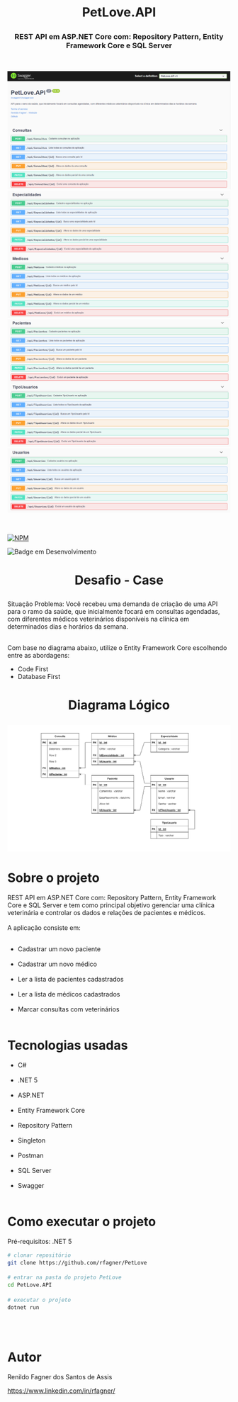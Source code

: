 # <p align="center">PetLove.API</p>
<h3 align="center">REST API em ASP.NET Core com: Repository Pattern, Entity Framework Core e SQL Server</h3><br>

<p align="center">
    <img src="media/pet_love_1.png"><br>
    <img src="media/pet_love_2.png"><br>
    <img src="media/pet_love_3.png"><br>
    <img src="media/pet_love_4.png"><br>
</p> <br>

[![NPM](https://img.shields.io/npm/l/react)](https://github.com/rfagner/PetLove/blob/main/LICENSE)<br>

![Badge em Desenvolvimento](https://img.shields.io/static/v1?label=STATUS&message=finalizado&color=GREEN&style=for-the-badge)
<br>
# <p align="center">Desafio - Case</p>
Situação Problema: Você recebeu uma demanda de criação de uma API para o ramo
da saúde, que inicialmente focará em consultas agendadas, com diferentes médicos
veterinários disponíveis na clínica em determinados dias e horários da semana.<br><br>

Com base no diagrama abaixo, utilize o Entity Framework Core escolhendo entre as
abordagens:<br>

- Code First
- Database First<br>

# <p align="center">Diagrama Lógico</p>

<p align="center">
    <img src="media/diagrama.png"><br>    
</p>

# Sobre o projeto
REST API em ASP.NET Core com: Repository Pattern, Entity Framework Core e SQL Server e tem como principal objetivo gerenciar uma clínica veterinária e controlar os dados e relações de pacientes e médicos.<br><br>
A aplicação consiste em:<br><br>
- Cadastrar um novo paciente<br><br>
- Cadastrar um novo médico<br><br>
- Ler a lista de pacientes cadastrados<br><br>
- Ler a lista de médicos cadastrados<br><br>
- Marcar consultas com veterinários<br><br>


# Tecnologias usadas
- C#<br><br>
- .NET 5<br><br>
- ASP.NET<br><br>
- Entity Framework Core<br><br>
- Repository Pattern<br><br>
- Singleton<br><br>
- Postman<br><br>
- SQL Server<br><br>
- Swagger<br><br>

# Como executar o projeto

Pré-requisitos: .NET 5

```bash
# clonar repositório
git clone https://github.com/rfagner/PetLove

# entrar na pasta do projeto PetLove
cd PetLove.API

# executar o projeto
dotnet run

``` 
<br><br>
# Autor

Renildo Fagner dos Santos de Assis

https://www.linkedin.com/in/rfagner/
